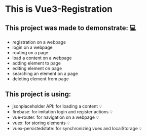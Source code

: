 # This is Vue3-Registration

## This project was made to demonstrate: 💻
- registration on a webpage
- login on a webpage
- routing on a page
- load a content on a webpage
- adding element to page
- editing element on page
- searching an element on a page
- deleting element from page

## This project is using:
- jsonplaceholder API: for loading a content 💡
- firebase: for imitation login and register actions 💡
- vue-router: for navigation on a webpage 💡
- vuex: for storing elements 💡
- vuex-persistedstate: for synchronizing vuex and localStorage 💡

